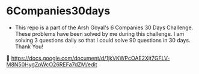# 6Companies30days

- This repo is a part of the Arsh Goyal's 6 Companies 30 Days Challenge. These problems have been solved by me during this challenge. I am solving 3 questions daily so that I could solve 90 questions in 30 days. Thank You!

🔗 https://docs.google.com/document/d/1jkVKWPcOAE2Xjt7GFLV-M8N50HygZpWcO26REFa7dZM/edit

